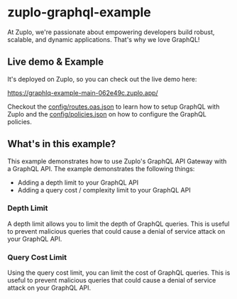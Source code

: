 # zuplo-graphql-example

At Zuplo, we're passionate about empowering developers build robust, scalable, and dynamic applications. That's why we love GraphQL!

## Live demo & Example

It's deployed on Zuplo, so you can check out the live demo here:

https://graphlq-example-main-062e49c.zuplo.app/

Checkout the [config/routes.oas.json](./config/routes.oas.json) to learn how to setup GraphQL with Zuplo and the [config/policies.json](./config/policies.json) on how to configure the GraphQL policies.

## What's in this example?

This example demonstrates how to use Zuplo's GraphQL API Gateway with a GraphQL API. The example demonstrates the following things:

- Adding a depth limit to your GraphQL API
- Adding a query cost / complexity limit to your GraphQL API

### Depth Limit

A depth limit allows you to limit the depth of GraphQL queries. This is useful to prevent malicious queries that could cause a denial of service attack on your GraphQL API.

### Query Cost Limit

Using the query cost limit, you can limit the cost of GraphQL queries. This is useful to prevent malicious queries that could cause a denial of service attack on your GraphQL API.



